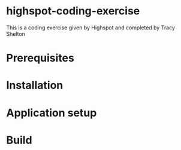 # highspot-coding-exercise
This is a coding exercise given by Highspot and completed by Tracy Shelton

# Prerequisites

# Installation

# Application setup

# Build
